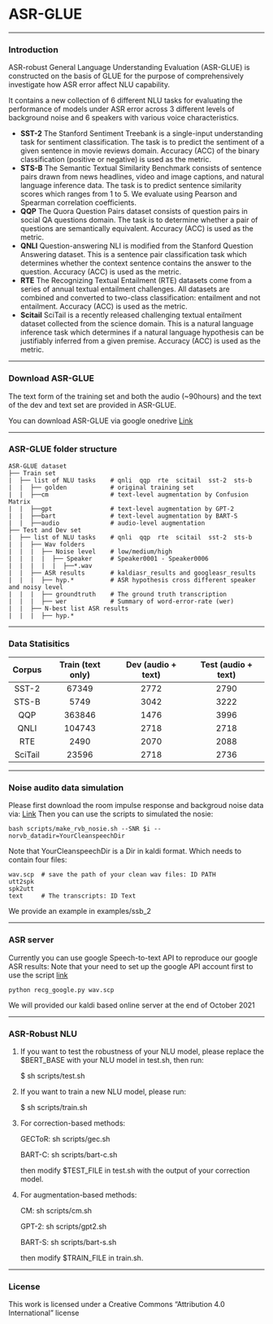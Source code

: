 # ASR-GLUE
---------
### Introduction
ASR-robust General Language Understanding Evaluation (ASR-GLUE) is constructed on the basis of GLUE for the purpose of comprehensively investigate how ASR error affect NLU capability. 

It contains a new collection of 6 different NLU tasks for evaluating the performance of models under ASR error across 3 different levels of background noise and 6 speakers with various voice characteristics.
* **SST-2** The Stanford Sentiment Treebank is a single-input understanding task for sentiment classification. The task is to predict the sentiment of a given sentence in movie reviews domain. Accuracy (ACC) of the binary classification (positive or negative) is used as the metric.
* **STS-B** The Semantic Textual Similarity Benchmark consists of sentence pairs drawn from news headlines, video and image captions, and natural language inference data. The task is to predict sentence similarity scores which ranges from 1 to 5. We evaluate using Pearson and Spearman correlation coefficients.
* **QQP**   The Quora Question Pairs dataset consists of question pairs in social QA questions domain. The task is to determine whether a pair of questions are semantically equivalent. Accuracy (ACC) is used as the metric.
* **QNLI**  Question-answering NLI is modified from the Stanford Question Answering dataset. This is a  sentence pair classification task which determines whether the context sentence contains the answer to the question. Accuracy (ACC) is used as the metric.
* **RTE**   The Recognizing Textual Entailment (RTE) datasets come from a series of annual textual entailment challenges. All datasets are combined and converted to two-class classification: entailment and not entailment. Accuracy (ACC) is used as the metric.
* **Scitail** SciTail is a recently released challenging textual entailment dataset collected from the science domain. This is a natural language inference task which 
determines if a natural language hypothesis can be justifiably inferred from a given premise. Accuracy (ACC) is used as the metric.


----------
### Download ASR-GLUE
The text form of the training set and both the audio (~90hours) and the text of the dev and text set are provided in ASR-GLUE.

You can download ASR-GLUE via google onedrive [Link](https://drive.google.com/drive/folders/1slqI6pUiab470vCxQBZemQZN-a_ssv1Q?usp=sharing)

----

### ASR-GLUE folder structure
```
ASR-GLUE dataset
├── Train set
|  ├── list of NLU tasks    # qnli  qqp  rte  scitail  sst-2  sts-b
|  |  ├── golden            # original training set
|  |  ├──cm                 # text-level augmentation by Confusion Matrix
|  |  ├──gpt                # text-level augmentation by GPT-2
|  |  ├──bart               # text-level augmentation by BART-S
|  |  ├──audio              # audio-level augmentation
├── Test and Dev set
|  ├── list of NLU tasks    # qnli  qqp  rte  scitail  sst-2  sts-b
|  |  ├── Wav folders
|  |  |  ├── Noise level    # low/medium/high
|  |  |  |  ├── Speaker     # Speaker0001 - Speaker0006
|  |  |  |  |  ├──*.wav
|  |  ├── ASR results       # kaldiasr_results and googleasr_results 
|  |  |  ├── hyp.*          # ASR hypothesis cross different speaker and noisy level
|  |  |  ├── groundtruth    # The ground truth transcription
|  |  |  ├── wer            # Summary of word-error-rate (wer) 
|  |  ├── N-best list ASR results
|  |  |  ├── hyp.*

```

-----
### Data Statisitics 
| Corpus          | Train (text only) |  Dev (audio + text) | Test (audio + text)| 
| :-------------: | :---------------: | :---------------: | :---------------: |
|SST-2                   | 67349                  |2772               | 2790 |
|STS-B                   |5749                    | 3042              | 3222 |                   
QQP                     |363846                   |1476               |3996  | 
QNLI                    |104743                   |2718             |2718|            
RTE                     |2490                     |2070               |2088  |                   
SciTail                 |23596                    |2718               |2736  | 
----


### Noise audito data simulation
Please first download the room impulse response and backgroud noise data via:
[Link](http://www.openslr.org/resources/28/rirs\_noises.zip)
Then you can use the scripts to simulated the nosie:
```
bash scripts/make_rvb_nosie.sh --SNR $i --norvb_datadir=YourCleanspeechDir 
```
Note that YourCleanspeechDir is a Dir in kaldi format.
Which needs to contain four files:
```
wav.scp  # save the path of your clean wav files: ID PATH 
utt2spk 
spk2utt 
text     # The transcripts: ID Text
```
We provide an example in examples/ssb_2

----
### ASR server
Currently you can use google Speech-to-text API to reproduce our google ASR results:
Note that your need to set up the google API account first to use the script [link](https://cloud.google.com/speech-to-text/?utm_source=google&utm_medium=cpc&utm_campaign=japac-AU-all-en-dr-bkws-all-super-trial-e-dr-1009882&utm_content=ims_text-ad-none-none-DEV_c-CRE_507092309996-ADGP_Hybrid%20%7C%20BKWS%20-%20EXA%20%7C%20Txt%20~%20AI%20%26%20ML%20~%20Speech-to-Text_Travel%20-%20Speech%20-%20google%20speech%20to%20text-KWID_43700060575389626-kwd-21425535976&userloc_9061630-network_g&utm_term=KW_google%20speech%20to%20text&gclid=CjwKCAjwndCKBhAkEiwAgSDKQdUXC365lVSK1qwk1MbSMrisNXmqCge269p1XsphN41u-GSuuIhtqRoCEr0QAvD_BwE&gclsrc=aw.ds)
```
python recg_google.py wav.scp
```

We will provided our kaldi based online server  at the end of October 2021


----
### ASR-Robust NLU

1. If you want to test the robustness of your NLU model, please replace the $BERT_BASE with your NLU model in test.sh, then run:

    $ sh scripts/test.sh

2. If you want to train a new NLU model, please run:

    $ sh scripts/train.sh

3. For correction-based methods:
   
   GECToR:  sh scripts/gec.sh 

   BART-C:  sh scripts/bart-c.sh 
   
   then modify $TEST_FILE in test.sh with the output of your correction model.
   
4. For augmentation-based methods:

    CM:  sh scripts/cm.sh 
    
    GPT-2: sh scripts/gpt2.sh 
    
    BART-S: sh scripts/bart-s.sh 
    
   then modify $TRAIN_FILE in train.sh.
----





### License
This work is licensed under a Creative Commons “Attribution 4.0 International” license
